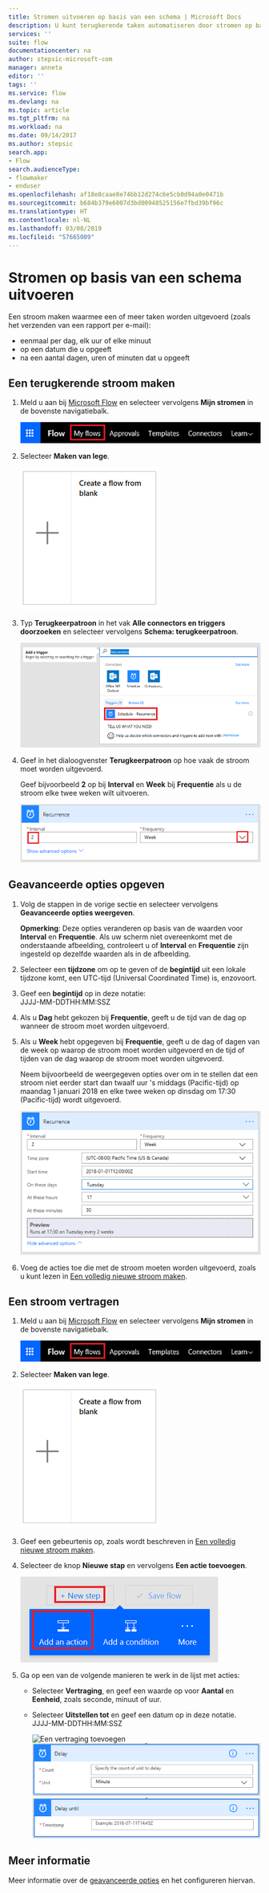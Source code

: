 ```yaml
---
title: Stromen uitvoeren op basis van een schema | Microsoft Docs
description: U kunt terugkerende taken automatiseren door stromen op basis van een schema uit te voeren, bijvoorbeeld elke dag of elk uur.
services: ''
suite: flow
documentationcenter: na
author: stepsic-microsoft-com
manager: anneta
editor: ''
tags: ''
ms.service: flow
ms.devlang: na
ms.topic: article
ms.tgt_pltfrm: na
ms.workload: na
ms.date: 09/14/2017
ms.author: stepsic
search.app:
- Flow
search.audienceType:
- flowmaker
- enduser
ms.openlocfilehash: af18e8caae8e74bb12d274c6e5cb0d94a0e0471b
ms.sourcegitcommit: b684b379e6007d3bd00948525156e7fbd39bf96c
ms.translationtype: HT
ms.contentlocale: nl-NL
ms.lasthandoff: 03/08/2019
ms.locfileid: "57665009"
---
```

# <a name="run-flows-on-a-schedule"></a>Stromen op basis van een schema uitvoeren
Een stroom maken waarmee een of meer taken worden uitgevoerd (zoals het verzenden van een rapport per e-mail):

* eenmaal per dag, elk uur of elke minuut
* op een datum die u opgeeft
* na een aantal dagen, uren of minuten dat u opgeeft

## <a name="create-a-recurring-flow"></a>Een terugkerende stroom maken
1. Meld u aan bij [Microsoft Flow](https://flow.microsoft.com) en selecteer vervolgens **Mijn stromen** in de bovenste navigatiebalk.
   
    ![De optie Mijn stromen](./media/run-scheduled-tasks/create-flow.png)
2. Selecteer **Maken van lege**.
   
    ![Een volledig nieuwe stroom maken](./media/run-scheduled-tasks/create-from-blank.png)
3. Typ **Terugkeerpatroon** in het vak **Alle connectors en triggers doorzoeken** en selecteer vervolgens **Schema: terugkeerpatroon**.
   
    ![Trigger voor terugkeerpatroon vinden](./media/run-scheduled-tasks/select-recurrence.png)
4. Geef in het dialoogvenster **Terugkeerpatroon** op hoe vaak de stroom moet worden uitgevoerd.
   
    Geef bijvoorbeeld **2** op bij **Interval** en **Week** bij **Frequentie** als u de stroom elke twee weken wilt uitvoeren.
   
    ![Terugkeerpatroon opgeven](./media/run-scheduled-tasks/specify-recurrence.png)

## <a name="specify-advanced-options"></a>Geavanceerde opties opgeven
1. Volg de stappen in de vorige sectie en selecteer vervolgens **Geavanceerde opties weergeven**.
   
    **Opmerking**: Deze opties veranderen op basis van de waarden voor **Interval** en **Frequentie**. Als uw scherm niet overeenkomt met de onderstaande afbeelding, controleert u of **Interval** en **Frequentie** zijn ingesteld op dezelfde waarden als in de afbeelding.
2. Selecteer een **tijdzone** om op te geven of de **begintijd** uit een lokale tijdzone komt, een UTC-tijd (Universal Coordinated Time) is, enzovoort.
3. Geef een **begintijd** op in deze notatie:
   <br>JJJJ-MM-DDTHH:MM:SSZ
4. Als u **Dag** hebt gekozen bij **Frequentie**, geeft u de tijd van de dag op wanneer de stroom moet worden uitgevoerd.
5. Als u **Week** hebt opgegeven bij **Frequentie**, geeft u de dag of dagen van de week op waarop de stroom moet worden uitgevoerd en de tijd of tijden van de dag waarop de stroom moet worden uitgevoerd.
   
    Neem bijvoorbeeld de weergegeven opties over om in te stellen dat een stroom niet eerder start dan twaalf uur 's middags (Pacific-tijd) op maandag 1 januari 2018 en elke twee weken op dinsdag om 17:30 (Pacific-tijd) wordt uitgevoerd.
   
    ![Geavanceerde opties opgeven](./media/run-scheduled-tasks/advanced-options.png)
6. Voeg de acties toe die met de stroom moeten worden uitgevoerd, zoals u kunt lezen in [Een volledig nieuwe stroom maken](get-started-logic-flow.md).

## <a name="delay-a-flow"></a>Een stroom vertragen
1. Meld u aan bij [Microsoft Flow](https://flow.microsoft.com) en selecteer vervolgens **Mijn stromen** in de bovenste navigatiebalk.
   
    ![Een volledig nieuwe stroom maken](./media/run-scheduled-tasks/create-flow.png)
2. Selecteer **Maken van lege**.
   
    ![Een volledig nieuwe stroom maken](./media/run-scheduled-tasks/create-from-blank.png)
3. Geef een gebeurtenis op, zoals wordt beschreven in [Een volledig nieuwe stroom maken](get-started-logic-flow.md).
4. Selecteer de knop **Nieuwe stap** en vervolgens **Een actie toevoegen**.
   
    ![Optie voor het toevoegen van een actie aan een stroom](./media/run-scheduled-tasks/add-action.png)
5. Ga op een van de volgende manieren te werk in de lijst met acties:
   
   * Selecteer **Vertraging**, en geef een waarde op voor **Aantal** en **Eenheid**, zoals seconde, minuut of uur.
   * Selecteer **Uitstellen tot** en geef een datum op in deze notatie.<br>JJJJ-MM-DDTHH:MM:SSZ
     
     ![Een vertraging toevoegen](./media/run-scheduled-tasks/add-delay.png)
     ![Een vertraging opgeven in tijdseenheden](./media/run-scheduled-tasks/delay.png)
     ![Vertraging tot een bepaald moment opgeven](./media/run-scheduled-tasks/delay-until.png)

## <a name="learn-more"></a>Meer informatie

Meer informatie over de [geavanceerde opties](https://docs.microsoft.com/azure/connectors/connectors-native-recurrence) en het configureren hiervan.

